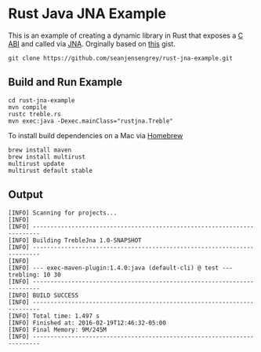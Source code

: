 # Rust Java JNA Example

This is an example of creating a dynamic library in Rust that exposes a [C ABI](https://en.wikipedia.org/wiki/Application_binary_interface) and called via [JNA](https://en.wikipedia.org/wiki/Java_Native_Access).  Orginally based on [this](https://gist.github.com/seanjensengrey/f5d73bbdf22cfa1ad463) gist.



```
git clone https://github.com/seanjensengrey/rust-jna-example.git
```

## Build and Run Example

```
cd rust-jna-example
mvn compile
rustc treble.rs
mvn exec:java -Dexec.mainClass="rustjna.Treble"
```

To install build dependencies on a Mac via [Homebrew](http://brew.sh/)

```
brew install maven
brew install multirust
multirust update
multirust default stable
```

## Output


```
[INFO] Scanning for projects...
[INFO]                                                                         
[INFO] ------------------------------------------------------------------------
[INFO] Building TrebleJna 1.0-SNAPSHOT
[INFO] ------------------------------------------------------------------------
[INFO] 
[INFO] --- exec-maven-plugin:1.4.0:java (default-cli) @ test ---
trebling: 10 30
[INFO] ------------------------------------------------------------------------
[INFO] BUILD SUCCESS
[INFO] ------------------------------------------------------------------------
[INFO] Total time: 1.497 s
[INFO] Finished at: 2016-02-19T12:46:32-05:00
[INFO] Final Memory: 9M/245M
[INFO] ------------------------------------------------------------------------
```
